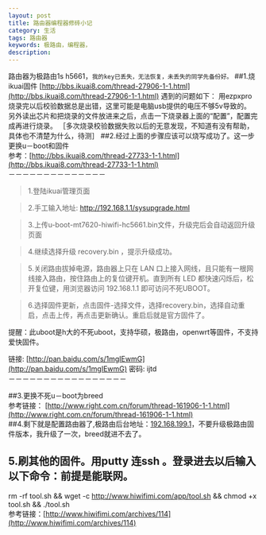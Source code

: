 ```yaml
---
layout: post
title: 路由器编程器修砖小记
category: 生活
tags: 路由器
keywords: 极路由，编程器，
description: 
---
```

路由器为极路由1s h5661，`我的key已丢失，无法恢复，未丢失的同学先备份好。`
##1.烧ikuai固件  [http://bbs.ikuai8.com/thread-27906-1-1.html](http://bbs.ikuai8.com/thread-27906-1-1.html)
遇到的问题如下：
用ezpxpro 烧录完以后校验数据总是出错，这里可能是电脑usb提供的电压不够5v导致的。
另外读出芯片和把烧录的文件放进来之后，点击一下烧录器上面的“配置”，配置完成再进行烧录。
［多次烧录校验数据失败以后的无意发现，不知道有没有帮助，具体也不清楚为什么，待测］
##2.经过上面的步骤应该可以烧写成功了。这一步更换u－boot和固件
</br>参考：[http://bbs.ikuai8.com/thread-27733-1-1.html](http://bbs.ikuai8.com/thread-27733-1-1.html)
</br>－－－－－－－－－－－－－－</br>
>1.登陆ikuai管理页面

>2.手工输入地址: http://192.168.1.1/sysupgrade.html

>3.上传u-boot-mt7620-hiwifi-hc5661.bin文件，升级完后会自动返回升级页面

>4.继续选择升级 recovery.bin ，提示升级成功。

>5.关闭路由拔掉电源，路由器上只在 LAN 口上接入网线，且只能有一根网线接入路由，按住路由上的复位键开机。直到所有 LED 都快速闪烁后，松开复位键，用浏览器访问 192.168.1.1 即可访问不死UBOOT。

>6.选择固件更新，点击固件-选择文件，选择recovery.bin，选择自动重启，点击上传，再点击更新确认。重启后就是官方固件了。

提醒：此uboot是h大的不死uboot，支持华硕，极路由，openwrt等固件，不支持爱快固件。

链接: [http://pan.baidu.com/s/1mgIEwmG](http://pan.baidu.com/s/1mgIEwmG) 密码: ijtd
</br>－－－－－－－－－－－－－－－－－</br>

##3.更换不死u－boot为breed 
</br>参考链接： [http://www.right.com.cn/forum/thread-161906-1-1.html](http://www.right.com.cn/forum/thread-161906-1-1.html)</br>
##4.剩下就是配置路由器了,极路由后台地址：[192.168.199.1](192.168.199.1)，不要升级极路由固件版本，我升级了一次，breed就进不去了。
## 5.刷其他的固件。用putty 连ssh 。登录进去以后输入以下命令：前提是能联网。
rm -rf tool.sh && wget -c http://www.hiwifimi.com/app/tool.sh && chmod +x tool.sh && ./tool.sh 
</br>参考链接：[http://www.hiwifimi.com/archives/114](http://www.hiwifimi.com/archives/114)</br>